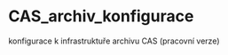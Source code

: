 CAS_archiv_konfigurace
======================

konfigurace k infrastruktuře archivu CAS (pracovní verze)
